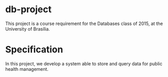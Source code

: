# db-project
This project is a course requirement for the Databases class of 2015, at the University of Brasília.

# Specification
In this project, we develop a system able to store and query data for public health management.
